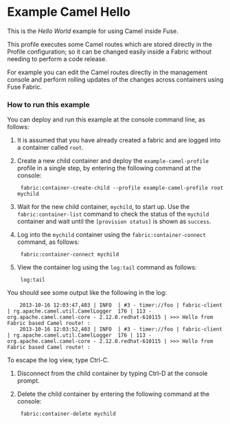 # Example Camel Hello

This is the _Hello World_ example for using Camel inside Fuse.

This profile executes some Camel routes which are stored directly in the Profile configuration; so it can be changed easily inside a Fabric without needing to perform a code release.

For example you can edit the Camel routes directly in the management console and perform rolling updates of the changes across containers using Fuse Fabric.

### How to run this example

You can deploy and run this example at the console command line, as follows:

1. It is assumed that you have already created a fabric and are logged into a container called `root`.
1. Create a new child container and deploy the `example-camel-profile` profile in a single step, by entering the
 following command at the console:

        fabric:container-create-child --profile example-camel-profile root mychild

1. Wait for the new child container, `mychild`, to start up. Use the `fabric:container-list` command to check the status of the `mychild` container and wait until the `[provision status]` is shown as `success`.
1. Log into the `mychild` container using the `fabric:container-connect` command, as follows:

        fabric:container-connect mychild

1. View the container log using the `log:tail` command as follows:

        log:tail

 You should see some output like the following in the log:

        2013-10-16 12:03:47,403 | INFO  | #3 - timer://foo | fabric-client                    | rg.apache.camel.util.CamelLogger  176 | 113 - org.apache.camel.camel-core - 2.12.0.redhat-610115 | >>> Hello from Fabric based Camel route! : 
        2013-10-16 12:03:52,403 | INFO  | #3 - timer://foo | fabric-client                    | rg.apache.camel.util.CamelLogger  176 | 113 - org.apache.camel.camel-core - 2.12.0.redhat-610115 | >>> Hello from Fabric based Camel route! :

 To escape the log view, type Ctrl-C.
1. Disconnect from the child container by typing Ctrl-D at the console prompt.
1. Delete the child container by entering the following command at the console:

        fabric:container-delete mychild

